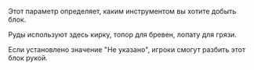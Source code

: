 Этот параметр определяет, каким инструментом вы хотите добыть блок.

Руды используют здесь кирку, топор для бревен, лопату для грязи.

Если установлено значение "Не указано", игроки смогут разбить этот блок рукой.
